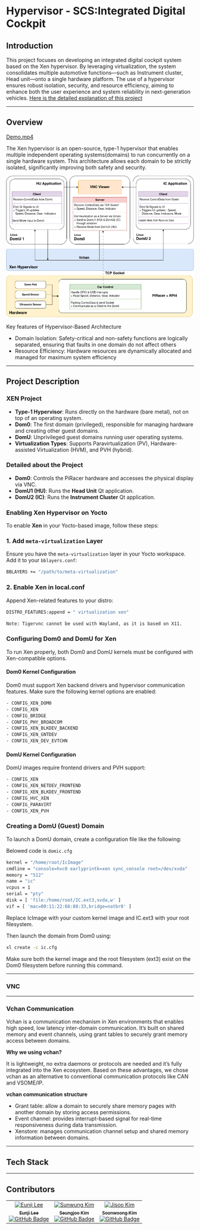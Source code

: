 # Hypervisor - SCS:Integrated Digital Cockpit

## **Introduction**

This project focuses on developing an integrated digital cockpit system based on the Xen hypervisor. By leveraging virtualization, the system consolidates multiple automotive functions—such as Instrument cluster, Head unit—onto a single hardware platform. The use of a hypervisor ensures robust isolation, security, and resource efficiency, aiming to enhance both the user experience and system reliability in next-generation vehicles. [Here is the detailed explanation of this project](https://github.com/SEA-ME/SCS_Integrated_Digital_Cockpit)

---

## **Overview**

[Demo.mp4](files/_talkv_wxUWTSja2o_ov7sr1G0Ysbrc6PVkcjEJ1_talkv_high.mp4)

The Xen hypervisor is an open-source, type-1 hypervisor that enables multiple independent operating systems(domains) to run concurrently on a single hardware system. This architecture allows each domain to be strictly isolated, significantly improving both safety and security.

![hypervisor_system_architecture.png](files/hypervisor_system_architecture.png)

Key features of Hypervisor-Based Architecture

- Domain Isolation: Safety-critical and non-safety functions are logically separated, ensuring that faults in one domain do not affect others
- Resource Efficiency: Hardware resources are dynamically allocated and managed for maximum system efficiency

---

## Project Description

### XEN Project
- **Type-1 Hypervisor**: Runs directly on the hardware (bare metal), not on top of an operating system.
- **Dom0**: The first domain (privileged), responsible for managing hardware and creating other guest domains.
- **DomU**: Unprivileged guest domains running user operating systems.
- **Virtualization Types**: Supports Paravirtualization (PV), Hardware-assisted Virtualization (HVM), and PVH (hybrid).

### Detailed about the Project
- **Dom0**: Controls the PiRacer hardware and accesses the physical display via VNC.
- **DomU1 (HU)**: Runs the **Head Unit** Qt application.
- **DomU2 (IC)**: Runs the **Instrument Cluster** Qt application.


### Enabling Xen Hypervisor on Yocto

To enable **Xen** in your Yocto-based image, follow these steps:

### 1. Add `meta-virtualization` Layer

Ensure you have the `meta-virtualization` layer in your Yocto workspace. Add it to your `bblayers.conf`:

```bash
BBLAYERS += "/path/to/meta-virtualization"
```
### 2. Enable Xen in local.conf
Append Xen-related features to your distro:

```bash
DISTRO_FEATURES:append = " virtualization xen"
```
`Note: Tigervnc cannot be used with Wayland, as it is based on X11.`

### Configuring Dom0 and DomU for Xen
To run Xen properly, both Dom0 and DomU kernels must be configured with Xen-compatible options.

#### Dom0 Kernel Configuration
Dom0 must support Xen backend drivers and hypervisor communication features. Make sure the following kernel options are enabled:
```bash
- CONFIG_XEN_DOM0
- CONFIG_XEN
- CONFIG_BRIDGE
- CONFIG_PHY_BROADCOM
- CONFIG_XEN_BLKDEV_BACKEND
- CONFIG_XEN_GNTDEV
- CONFIG_XEN_DEV_EVTCHN
```
#### DomU Kernel Configuration
DomU images require frontend drivers and PVH support:
```bash
- CONFIG_XEN
- CONFIG_XEN_NETDEV_FRONTEND
- CONFIG_XEN_BLKDEV_FRONTEND
- CONFIG_HVC_XEN
- CONFIG_PARAVIRT
- CONFIG_XEN_PVH 
```
### Creating a DomU (Guest) Domain
To launch a DomU domain, create a configuration file like the following:

Belowed code is `domic.cfg` 
```bash
kernel = "/home/root/IcImage"
cmdline = "console=hvc0 earlyprintk=xen sync_console root=/dev/xvda"
memory = "512"
name = "ic"
vcpus = 1
serial = "pty"
disk = [ 'file:/home/root/IC.ext3,xvda,w' ]
vif = [ 'mac=00:11:22:66:88:33,bridge=natbr0' ]
```
Replace IcImage with your custom kernel image and IC.ext3 with your root filesystem.

Then launch the domain from Dom0 using:

```bash
xl create -c ic.cfg
```
Make sure both the kernel image and the root filesystem (ext3) exist on the Dom0 filesystem before running this command.


---

### VNC

---

### Vchan Communication

Vchan is a communication mechanism in Xen environments that enables high speed, low latency inter-domain communication. It’s built on shared memory and event channels, using grant tables to securely grant memory access between domains.

**Why we using vchan?**

It is lightweight, no extra daemons or protocols are needed and it’s fully integrated into the Xen ecosystem. Based on these advantages, we chose vchan as an alternative to conventional communication protocols like CAN and VSOME/IP.

**vchan communication structure**

- Grant table: allow a domain to securely share memory pages with another domain by storing access permissions.
- Event channel: provides interrupt-based signal for real-time responsiveness during data transmission.
- Xenstore: manages communication channel setup and shared memory information between domains.

---

## Tech Stack

---

## Contributors

<center>
<table align="center">
<tr>
<td align="center">
<a href="https://github.com/iznue">
<img src="https://github.com/iznue.png" width="150px;" alt="Eunji Lee"/>
<br />
<sub><b>Eunji Lee</b></sub>
</a>
<br />
<a href="https://github.com/iznue"><img src="https://img.shields.io/badge/GitHub-iznue-blue?logo=github" alt="GitHub Badge" /></a>
<br />
</td>
<td align="center">
<a href="https://github.com/programerKim">
<img src="https://github.com/programerKim.png" width="150px;" alt="Sunwung Kim"/>
<br />
<sub><b>Seungjoo Kim</b></sub>
</a>
<br />
<a href="https://github.com/programerKim"><img src="https://img.shields.io/badge/GitHub-programerKim-blue?logo=github" alt="GitHub Badge" /></a>
<br />
</td>
<td align="center">
<a href="https://github.com/mechsoon">
<img src="https://github.com/mechsoon.png" width="150px;" alt="Jisoo Kim"/>
<br />
<sub><b>Soonwoong Kim</b></sub>
</a>
<br />
<a href="https://github.com/mechsoon"><img src="https://img.shields.io/badge/GitHub-mechsoon-blue?logo=github" alt="GitHub Badge" /></a>
<br />
</td>
</tr>
</table>
</center>